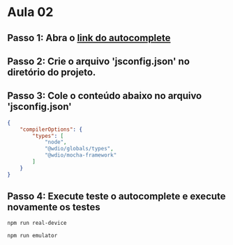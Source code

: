 # Aula 02

## **Passo 1:** Abra o [link do autocomplete](https://webdriver.io/docs/autocompletion/#visual-studio-code-vscode)

## **Passo 2:** Crie o arquivo 'jsconfig.json' no diretório do projeto.

## **Passo 3:** Cole o conteúdo abaixo no arquivo 'jsconfig.json'

```json
{
    "compilerOptions": {
        "types": [
            "node",
            "@wdio/globals/types",
            "@wdio/mocha-framework"
        ]
    }
}
```

## **Passo 4:** Execute teste o autocomplete e execute novamente os testes

``` bash
npm run real-device 
```

``` bash
npm run emulator 
```
